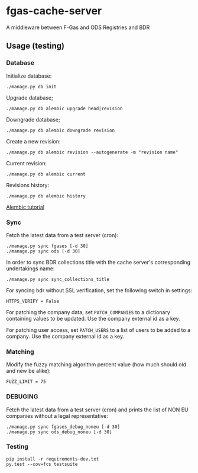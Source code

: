 fgas-cache-server
=================

A middleware between F-Gas and ODS Registries and BDR


Usage (testing)
---------------

### Database

Initialize database:

    ./manage.py db init

Upgrade database;

    ./manage.py db alembic upgrade head|revision

Downgrade database;

    ./manage.py db alembic downgrade revision

Create a new revision:

    ./manage.py db alembic revision --autogenerate -m "revision name"

Current revision:

    ./manage.py db alembic current

Revisions history:

    ./manage.py db alembic history

[Alembic tutorial](http://alembic.zzzcomputing.com/en/latest/tutorial.html)

### Sync

Fetch the latest data from a test server (cron):

    ./manage.py sync fgases [-d 30]
    ./manage.py sync ods [-d 30]

In order to sync BDR collections title with the cache server's corresponding undertakings name:

    ./manage.py sync sync_collections_title

For syncing bdr without SSL verification, set the following switch in settings:

    HTTPS_VERIFY = False

For patching the company data, set `PATCH_COMPANIES` to a dictionary
containing values to be updated. Use the company external id as a key.

For patching user access, set `PATCH_USERS` to a list of users to be added to
a company. Use the company external id as a key.

### Matching

Modify the fuzzy matching algorithm percent value (how much should old and new
be alike):

    FUZZ_LIMIT = 75

### DEBUGING

Fetch the latest data from a test server (cron) and prints the list of NON EU companies
without a legal representative:

    ./manage.py sync fgases_debug_noneu [-d 30]
    ./manage.py sync ods_debug_noneu [-d 30]

### Testing

    pip install -r requirements-dev.txt
    py.test --cov=fcs testsuite

